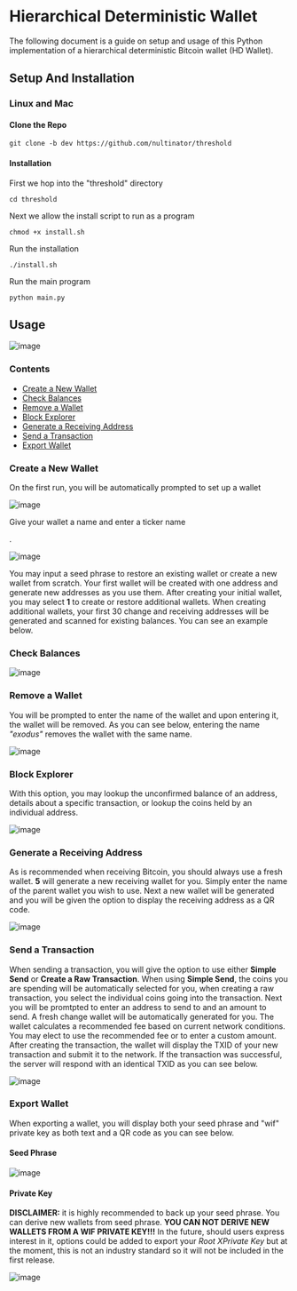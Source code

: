 # Hierarchical Deterministic Wallet

The following document is a guide on setup and usage of this Python implementation of a hierarchical deterministic Bitcoin wallet (HD Wallet). 



## Setup And Installation

### Linux and Mac

<h4>Clone the Repo</h4>

```
git clone -b dev https://github.com/nultinator/threshold
```

<h4>Installation</h4>
<p>First we hop into the "threshold" directory</p>

```
cd threshold
```

<p>Next we allow the install script to run as a program</p>

```
chmod +x install.sh
```

<p>Run the installation</p>

```
./install.sh
```

<p>Run the main program</p>

```
python main.py
```


## Usage

![image](https://user-images.githubusercontent.com/72562693/236236145-f2587811-b479-4b4c-996a-1abd5defd2f6.png)


### Contents

* [Create a New Wallet](#create-a-new-wallet)
* [Check Balances](#check-balances)
* [Remove a Wallet](#remove-a-wallet)
* [Block Explorer](#block-explorer)
* [Generate a Receiving Address](#generate-a-receiving-address)
* [Send a Transaction](#send-a-transaction)
* [Export Wallet](#export-wallet)



### Create a New Wallet

<p>On the first run, you will be automatically prompted to set up a wallet</p>

![image](https://user-images.githubusercontent.com/72562693/236253273-b2bd44d5-b0b3-4fd3-a89f-acfb3a38728d.png)



<p>Give your wallet a name and enter a ticker name</p>.  

![image](https://user-images.githubusercontent.com/72562693/236238666-c17be462-2170-41c4-b4cb-9ae375e0d57f.png)


<p>You may input a seed phrase to restore an existing wallet or create a new wallet from scratch.  Your first wallet will be created with one address and generate new addresses as you use them. After creating your initial wallet, you may select <b>1</b> to create or restore additional wallets.  When creating additional wallets, your first 30 change and receiving addresses will be generated and scanned for existing balances.  You can see an example below.</p>

### Check Balances

![image](https://user-images.githubusercontent.com/72562693/236239837-839369d1-f395-4f64-8703-e8c3301a5d17.png)

### Remove a Wallet

<p> You will be prompted to enter the name of the wallet and upon entering it, the wallet will be removed.  As you can see below,
entering the name <i>"exodus"</i> removes the wallet with the same name.</p>

![image](https://user-images.githubusercontent.com/72562693/236241553-65719f99-2fc1-4d5e-af60-1f73585fa751.png)

### Block Explorer

<p>With this option, you may lookup the unconfirmed balance of an address, details about a specific transaction,
or lookup the coins held by an individual address.</p>

![image](https://user-images.githubusercontent.com/72562693/236248377-36f50ec1-f807-40e8-a217-a442752ecbed.png)



### Generate a Receiving Address
<p>As is recommended when receiving Bitcoin, you should always use a fresh wallet. <b>5</b> will generate a new receiving wallet for you.
Simply enter the name of the parent wallet you wish to use.  Next a new wallet will be generated and you will be given the option to
display the receiving address as a QR code.
</p>

![image](https://user-images.githubusercontent.com/72562693/236243806-64adcafb-cf25-4852-bbe1-b0ce63b3e522.png)


### Send a Transaction

<p>When sending a transaction, you will give the option to use either <strong>Simple Send</strong> or <strong>Create a Raw Transaction</strong>.
When using <strong>Simple Send</strong>, the coins you are spending will be automatically selected for you, when creating a raw transaction,
you select the individual coins going into the transaction.  Next you will be promtpted to enter an address to send to and an amount to send.
A fresh change wallet will be automatically generated for you. The wallet calculates a recommended fee based on current network conditions.
You may elect to use the recommended fee or to enter a custom amount.  After creating the transaction, the wallet will display the TXID of your new transaction and submit it to the network.  If the transaction was successful, the server will respond with an identical TXID as you can see below.</p>

![image](https://user-images.githubusercontent.com/72562693/236247754-f08ddb70-b16c-4f3d-8160-93784210beb2.png)

### Export Wallet

<p>When exporting a wallet, you will display both your seed phrase and "wif" private key as both text and a QR code as you can see below.</p>

<h4>Seed Phrase</h4>

![image](https://user-images.githubusercontent.com/72562693/236250101-4b21383e-8985-4740-926f-303156e71bfe.png)

<h4>Private Key</h4>

<p>
<strong>DISCLAIMER:</strong> it is highly recommended to back up your seed phrase.  You can derive new wallets from seed phrase.
<strong>YOU CAN NOT DERIVE NEW WALLETS FROM A WIF PRIVATE KEY!!!</strong>  In the future, should users express interest in it,
options could be added to export your <i>Root XPrivate Key</i> but at the moment, this is not an industry standard so it will not be included 
in the first release.
</p>

![image](https://user-images.githubusercontent.com/72562693/236250339-a2762029-824f-4b1e-9207-29bb68aa622d.png)


